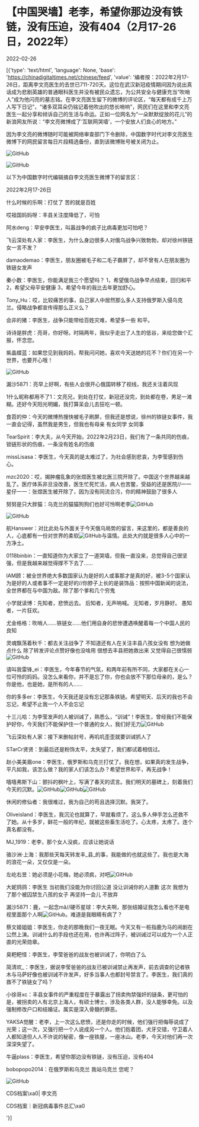 # 【中国哭墙】老李，希望你那边没有铁链，没有压迫，没有404（2月17-26日，2022年）

2022-02-26

[{'type': 'text/html', 'language': None, 'base': 'https://chinadigitaltimes.net/chinese/feed', 'value': '编者按：2022年2月17-26日，距离李文亮医生的去世已711-720天。这位在武汉新冠疫情期间因为说出真话成为悲剧英雄的普通眼科医生并没有被民众遗忘，为公共安全与健康充当“吹哨人”成为他闪亮的墓志铭。在李文亮医生留下的微博的评论区，“每天都有成千上万人写下日记”，“诸多双耳朵仍铭记着他吹出的悠长哨响”，网民们在这里和李文亮医生一起分享和倾诉自己的生活与命运。正如一位网名为“一朵默默绽放的花儿”的新浪网友所说：“李文亮微博成了‘互联网哭墙’，一个安放人们良心的地方。”

因为李文亮的微博随时可能被网络审查部门下令删除，中国数字时代对李文亮医生微博下的网民留言每日片段精选备份，直到该微博账号被关闭为止。

![GitHub](https://chinadigitaltimes.net/chinese/files/2020/03/Screenshot-2020-03-13-10.48.21.png)

![GitHub](https://chinadigitaltimes.net/chinese/files/2020/03/Screenshot-2020-03-15-11.01.33.png)

以下为中国数字时代编辑摘自李文亮医生微博下的留言区：

2022年2月17-26日

什么时候的乐啊：打仗了 苦的就是百姓

哎祖国妈妈呀：丰县关注度降低了，可怕

阿水deng：早安李医生，叫嚣战争的疯子比病毒更加可怕吧？

飞云深处有人家：李医生，为什么身边很多人对俄乌战争兴致勃勃，却对徐州铁链女一言不发？

damaodemao：李医生，朋友圈被毛子和二毛子霸屏了，却不曾有人在朋友圈为铁链女发声

秦小数：李医生，你能满足我三个愿望吗？ 1，希望俄乌战争早点结束，回归和平 2，希望父母平安健康 3，希望今年的我比去年更加舒心。

Tony_Hu：哎，比较痛苦的事，自己家人中居然那么多人支持俄罗斯入侵乌克兰。侵略战争都宣传得那么正义么？

会非的猪：李医生，战争只能带给百姓灾难，希望多一些 和平。

诗诗是胖虎：亮哥，你好呀。时隔两年，我似乎走出了人生的低谷，来给您做个汇报，怀念您。

紫晶蝶蓝：如果您见到我妈妈，帮我问问她，喜欢今天送她的花不？你们在另一个世界，也要开心哦！

![GitHub](https://chinadigitaltimes.net/chinese/files/2022/02/post-677447-6219e43c62d59.)

漏沙5871：亮早上好啊，有些人会很开心俄国转移了视线，我还关注着风现

1什么昵称都用不了1：文亮兄，到处在打仗，新冠还没完，到处都在卷，男足一滩糊。还好今天阳光明媚，我打算呆会儿去狂吃一顿。

食苕的仲：今天的微博热搜快被毛子刷屏，但我还是想说，徐州的铁链女事件，我一直会记得，虽然我是男生，但我也有母亲 有女同学 女同事

TearSpirit：李大夫，从今天开始，2022年2月23日，我们有了一条共同的伤痕，锁链形状的伤痕，一条没有姓名的伤痕

missLisasa：李医生，今天真的是太难过了，为社会感到悲哀，为李莹感到伤心。

mzc2020：哎，揭肿瘤乱象的张煜医生被北医三院开除了。中国这个世界越来越乱了。医疗体系非旦没改善，医生忙死忙活，病人也苦鳖，受益的还是医院//一一星仔一一：张煜医生被开除了，因为没有同流合污，你的精神鼓励了很多人

努努是只大胖猫：乌克兰的猫猫狗狗们也好可怜啊老李![GitHub](https://chinadigitaltimes.net/chinese/files/2022/02/post-677447-6219e6e1c0d76.png) 

![GitHub](https://chinadigitaltimes.net/chinese/files/2022/02/post-677447-6219e6e1cfa08.)

航Hanswer：对比此处与外面关于今天俄乌局势的留言，来这里的，都是善良的人，心底都有一份对世界的柔软![GitHub](https://chinadigitaltimes.net/chinese/files/2022/02/post-677447-6219f98fd78ae.png)与温情。此处大约就是很多人心中的一方净土。

0118binbin：一直知道你为大家立了一道哭墙，但我一直没来，总觉得自己很坚强，但是我越来越觉得撑不下去了……

IAM顾：被全世界绝大多数国家认为是好的人或事那才是真的好，被3-5个国家认为是好的人或者事不一定是好的//你脖子上长的是装饰品：按照中国新闻的说法，全世界都在与中国为敌。除了那个爹和几个穷鬼

小学就读博：先知者，悲愤远去。 后知者，无声呐喊。 无知者，岁月静好。 愚知者，一片狂欢。

尤金格格：吹哨人……铁链女……他们用自身的悲惨遭遇唤醒着每一个中国人民的良知

灵魂飘荡着秋千：都去关注战争了 不知道还有人在关注丰县八孩女没有 想为她做点什么 除了转发评论点赞好像也没啥用 很想去丰县把她救出来 又觉得自己很懦弱![GitHub](https://chinadigitaltimes.net/chinese/files/2022/02/post-677447-6219f98fe1d51.png)

请叫我雷锋_ei：李医生，今年春节的气氛，和两年前有所不同，大家都在关心一位可怜的妈妈。没怎么来看你，并不是忘了你，你也会放不下那位母亲的，是么？你是他，也是她，是所有的人……

你的多多er：李医生，今天我还是没有忘记那条铁链。希望明天、后天的我也不会忘记，希望不止我一个人不会忘记

十三儿哈：为李莹发声的人被训诫了，熟悉么，“训诫”！李医生，曾经我们不能保护好你，今天我们不能保护住一个普通的女人，我们好无力![GitHub](https://chinadigitaltimes.net/chinese/files/2022/02/post-677447-6219f98fe1d51.png)

飞云深处有人家：接下来删帖封号，再叽叽歪歪就要训诫抓人了

STarCr贤贤：到最后还是粉饰太平，太失望了，我们都试着相信过。

赵小美美眉one：李医生，俄罗斯和乌克兰打仗了。我在想，如果真的发生战争，平凡如我，该怎么做？我的家人们该怎么办？希望世界和平，再无战争！

嘻嘻弗斯下山：颤抖的枫叶上，写满了春天的谎言。我们明天的墓碑上，刻着我们今天的沉默。![GitHub](https://chinadigitaltimes.net/chinese/files/2022/02/post-677447-6219f98fe1d51.png)![GitHub](https://chinadigitaltimes.net/chinese/files/2022/02/post-677447-6219f98fe1d51.png)![GitHub](https://chinadigitaltimes.net/chinese/files/2022/02/post-677447-6219f98fe1d51.png)

休闲的修仙者：我很难过，我为自己的苟且选择沉默。我哭了。

Oliveisland：李医生，我沉沦也就算了，早就看烦了。这么多人伸手怎么还救不了她。从十多岁，鲜花一般的年纪，就被这些畜生活吃了。心太疼，太疼了。连个真名都没有。

MJ_1919：老李，那个女人没疯，应该让她说话

骆沙洲·上海：我那些天每天转发丰_县_的事，我能做的也就这些了。我也是大海的浪花一朵，又仅仅是一朵。

左屹右昱：她必须是小花梅，她必须疯，对吧![GitHub](https://chinadigitaltimes.net/chinese/files/2022/02/post-677447-6219f98fe1d51.png)

大妮鸽鸽：李医生 当初我们没能为你讨回公道 没让训诫你的人道歉 这次 我想为了那个被囚禁生八孩的女子 再坚持一会儿 不放弃

漏沙5871：鹿，一起念mǎ//硬币星球：李大夫啊，那张结婚证我怎么看也不是电视里面那个人啊![GitHub](https://chinadigitaltimes.net/chinese/files/2022/02/post-677447-6219f99035508.png)。难道是我眼睛有病了？

蔡文姬姐姐：李医生，你走的那晚我们一夜无眠。今天又有一桩指鹿为马的闹剧在公然上演。训诫什么的手段也还在用，也许再过阵子，被训诫过可以成为一个人正直的光荣勋章。

臭粑粑怪：李医生，李莹爸爸的战友也被训诫了，你明白了么

简清欢_：李医生，据说李莹爸爸的战友已被训诫禁止再发声，前去调查的记者铁木与马萨好像也被训诫不许发声，好多当事人也都封号禁言了。李医生，我们真的救不了铁链女了吗？

小徐哥xc：丰县女事件的严重程度在于暴露出了拐卖拘禁强奸的链条，更可怕的是，被拐卖的人有北京上海人，有硕士博士，涉及各类人群，没人能够幸免。以及强制修改户口和结婚证。属实是深入骨髓的罪恶。

YAKSA觉醒：老李，上一次这么悲愤，还是你走的时候，他们强行把侮辱说成了光荣；这一次，又强行把一个人说成另一个人。他们抱着团，犬牙交错，守卫着人人都知道但人人不许说的秘密，像一座铁屋，一座冰山。老李，今天对他们再一次深深失望了。

牛逼plass：李医生，希望你那边没有铁链，没有压迫，没有404

bobopopo2014：在俄罗斯和乌克兰 我站乌克兰 您呢？



![GitHub](https://chinadigitaltimes.net/chinese/files/2020/03/37-150x150.jpg)

CDS档案\xa0| 李文亮

CDS档案｜新冠病毒事件总汇\xa0

'}]